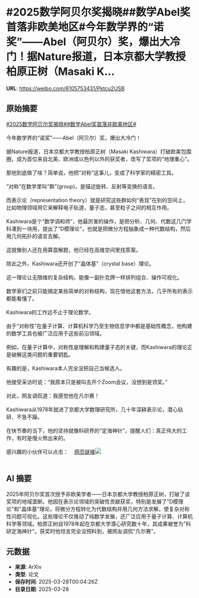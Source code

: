 # #2025数学阿贝尔奖揭晓##数学Abel奖首落非欧美地区#今年数学界的“诺奖”——Abel（阿贝尔）奖，爆出大冷门！据Nature报道，日本京都大学教授柏原正树（Masaki K...

**URL**: https://weibo.com/6105753431/Pktcu2USB

## 原始摘要

<a href="https://m.weibo.cn/search?containerid=231522type%3D1%26t%3D10%26q%3D%232025%E6%95%B0%E5%AD%A6%E9%98%BF%E8%B4%9D%E5%B0%94%E5%A5%96%E6%8F%AD%E6%99%93%23&amp;extparam=%232025%E6%95%B0%E5%AD%A6%E9%98%BF%E8%B4%9D%E5%B0%94%E5%A5%96%E6%8F%AD%E6%99%93%23" data-hide=""><span class="surl-text">#2025数学阿贝尔奖揭晓#</span></a><a href="https://m.weibo.cn/search?containerid=231522type%3D1%26t%3D10%26q%3D%23%E6%95%B0%E5%AD%A6Abel%E5%A5%96%E9%A6%96%E8%90%BD%E9%9D%9E%E6%AC%A7%E7%BE%8E%E5%9C%B0%E5%8C%BA%23&amp;extparam=%23%E6%95%B0%E5%AD%A6Abel%E5%A5%96%E9%A6%96%E8%90%BD%E9%9D%9E%E6%AC%A7%E7%BE%8E%E5%9C%B0%E5%8C%BA%23" data-hide=""><span class="surl-text">#数学Abel奖首落非欧美地区#</span></a><br><br>今年数学界的“诺奖”——Abel（阿贝尔）奖，爆出大冷门！<br><br>据Nature报道，日本京都大学教授柏原正树（Masaki Kashiwara）打破欧美包围圈，成为首位来自北美、欧洲或以色列以外的获奖者，改写了奖项的“地理重心”。<br><br>那他到底做了啥？简单说，他把“对称”这事儿，变成了科学家的精密工具。<br><br>“对称”在数学里叫“群”(group)，是描述旋转、反射等变换的语言。<br><br>而表示论（representation theory）就是研究这些群如何“表现”在别的空间上，比如物理领域用它来解释电子轨道，量子态，甚至粒子之间的相互作用。<br><br>Kashiwara是个“数学调和师”，他最厉害的操作，是把分析、几何、代数这几门学科凑到一块用，提出了“D模理论”，也就是把微分方程抽象成一种代数结构，然后用几何拓扑的语言去解。<br><br>这就像别人还在用算盘解题，他已经在高维空间里找答案。<br><br>除此之外，Kashiwara还开创了“晶体基”（crystal base）理论。<br><br>这一理论让无限维的复杂结构，能像一副扑克牌一样排列组合、操作可视化。<br><br>数学家们之前只能搞定某些简单的对称结构，现在借他这套方法，几乎所有的表示都能看懂了。<br><br>Kashiwara的工作远不止于理论数学。<br><br>由于“对称性”在量子计算、计算机科学乃至生物信息学中都是基础性概念，他构建的数学工具也被广泛应用于这些前沿领域。<br><br>例如，在量子计算中，对称性是理解和构建量子态的关键，而Kashiwara的理论正是破解这类问题的重要钥匙。<br><br>有趣的是，Kashiwara本人完全没把自己当候选人。<br><br>他接受采访时说：“我原本只是被叫去开个Zoom会议，没想到是领奖。”<br><br>对此，网友调侃道：我感觉他在凡尔赛！<br><br>Kashiwara从1978年就进了京都大学数理研究所，几十年深耕表示论，潜心钻研、不急不躁。<br><br>在快节奏的当下，他的坚持就像科研界的“定海神针”，提醒人们：真正伟大的工作，有时是慢火熬出来的。<br><br>感兴趣的小伙伴可以点击：<a href="https://weibo.cn/sinaurl?u=https%3A%2F%2Fwww.nature.com%2Farticles%2Fd41586-025-00949-9" data-hide=""><span class="url-icon"><img style="width: 1rem;height: 1rem" src="https://h5.sinaimg.cn/upload/2015/09/25/3/timeline_card_small_web_default.png" referrerpolicy="no-referrer"></span><span class="surl-text">网页链接</span></a><img style="" src="https://tvax3.sinaimg.cn/large/006Fd7o3gy1hzvf9a2unxj30lb0dn10t.jpg" referrerpolicy="no-referrer"><br><br>

## AI 摘要

2025年阿贝尔奖首次授予非欧美学者——日本京都大学教授柏原正树，打破了该奖项的地域垄断。他因在表示论领域的突破性贡献获奖，特别是发展了"D模理论"和"晶体基"理论，将微分方程转化为代数结构并用几何方法求解，使复杂对称性问题可视化。这些理论不仅推动了纯数学发展，还广泛应用于量子计算、计算机科学等领域。柏原正树自1978年起在京都大学潜心研究数十年，其成果被誉为"科研定海神针"。获奖时他坦言完全没预料到，被网友调侃"凡尔赛"。

## 元数据

- **来源**: ArXiv
- **类型**: 论文
- **保存时间**: 2025-03-28T00:04:26Z
- **目录日期**: 2025-03-28
